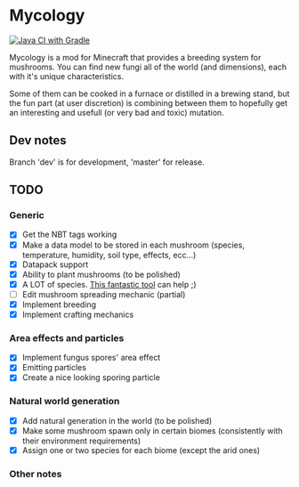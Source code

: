 # Mycology
[![Java CI with Gradle](https://github.com/DonSimonetti/MycologyMC/actions/workflows/gradle.yml/badge.svg)](https://github.com/DonSimonetti/MycologyMC/actions/workflows/gradle.yml)

Mycology is a mod for Minecraft that provides a breeding system for mushrooms. You can find new fungi all of the world (and dimensions), each with it's unique characteristics.

Some of them can be cooked in a furnace or distilled in a brewing stand, but the fun part (at user discretion) is combining between them to hopefully get an interesting and usefull (or very bad and toxic) mutation.

## Dev notes
Branch 'dev' is for development, 'master' for release.
## TODO
### Generic
- [X] Get the NBT tags working
- [X] Make a data model to be stored in each mushroom (species, temperature, humidity, soil type, effects, ecc...)
- [X] Datapack support
- [X] Ability to plant mushrooms (to be polished)
- [X] A LOT of species. [This fantastic tool](https://github.com/SimoMett/mushroom_renderer) can help ;)
- [ ] Edit mushroom spreading mechanic (partial)
- [X] Implement breeding
- [X] Implement crafting mechanics
### Area effects and particles
- [X] Implement fungus spores' area effect
- [X] Emitting particles
- [X] Create a nice looking sporing particle
### Natural world generation
- [X] Add natural generation in the world (to be polished)
- [X] Make some mushroom spawn only in certain biomes (consistently with their environment requirements)
- [X] Assign one or two species for each biome (except the arid ones)
### Other notes
